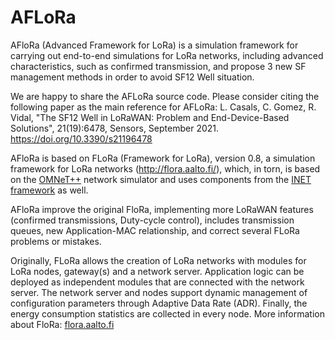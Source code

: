 # AFLoRa

AFloRa  (Advanced Framework for LoRa) is a simulation framework for carrying out end-to-end simulations for LoRa networks, including advanced characteristics, such as confirmed transmission, and propose 3 new SF management methods in order to avoid SF12 Well situation. 

We are happy to share the AFLoRa source code. Please consider citing the following paper as the main reference for AFLoRa:
L. Casals,  C. Gomez, R. Vidal, "The SF12 Well in LoRaWAN: Problem and End-Device-Based Solutions", 21(19):6478, Sensors, September 2021.
https://doi.org/10.3390/s21196478

AFloRa is based on FLoRa (Framework for LoRa), version 0.8, a simulation framework for LoRa networks (http://flora.aalto.fi/), which, in torn, is based on the [OMNeT++](https://omnetpp.org/) network simulator and uses components from the [INET framework](https://inet.omnetpp.org/) as well.

AFloRa improve the original FloRa, implementing more LoRaWAN features (confirmed transmissions, Duty-cycle control), includes transmission queues, new Application-MAC relationship, and correct several FLoRa problems or mistakes. 


Originally, FLoRa allows the creation of LoRa networks with modules for LoRa nodes, gateway(s) and a network server. 
Application logic can be deployed as independent modules that are connected with the network server. 
The network server and nodes support dynamic management of configuration parameters through Adaptive Data Rate (ADR). 
Finally, the energy consumption statistics are collected in every node.
More information about FloRa: [flora.aalto.fi](http://flora.aalto.fi/)

